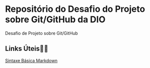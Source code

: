 # Repositório do Desafio do Projeto sobre Git/GitHub da DIO
Desafio de Projeto sobre Git/GitHub

## Links Úteis👨‍💻
[Sintaxe Básica Markdown](https://www.markdownguide.org/getting-started/)
